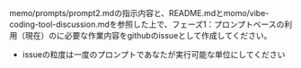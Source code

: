 memo/prompts/prompt2.mdの指示内容と、README.mdとmomo/vibe-coding-tool-discussion.mdを参照した上で、フェーズ1：プロンプトベースの利用（現在）のに必要な作業内容をgithubのissueとして作成してください。

- issueの粒度は一度のプロンプトであなたが実行可能な単位にしてください